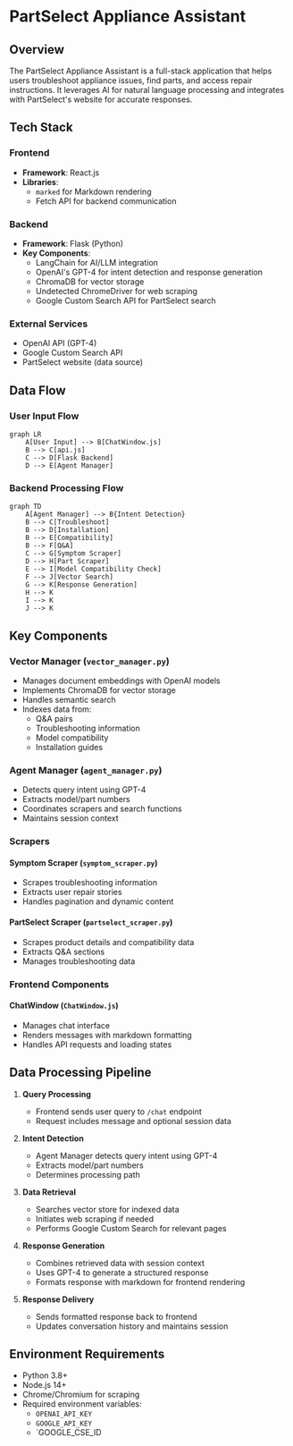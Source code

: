 # PartSelect Appliance Assistant

## Overview
The PartSelect Appliance Assistant is a full-stack application that helps users troubleshoot appliance issues, find parts, and access repair instructions. It leverages AI for natural language processing and integrates with PartSelect's website for accurate responses.

## Tech Stack

### Frontend
- **Framework**: React.js
- **Libraries**:
  - `marked` for Markdown rendering
  - Fetch API for backend communication

### Backend
- **Framework**: Flask (Python)
- **Key Components**:
  - LangChain for AI/LLM integration
  - OpenAI's GPT-4 for intent detection and response generation
  - ChromaDB for vector storage
  - Undetected ChromeDriver for web scraping
  - Google Custom Search API for PartSelect search

### External Services
- OpenAI API (GPT-4)
- Google Custom Search API
- PartSelect website (data source)

## Data Flow

### User Input Flow
```mermaid
graph LR
    A[User Input] --> B[ChatWindow.js]
    B --> C[api.js]
    C --> D[Flask Backend]
    D --> E[Agent Manager]
```

### Backend Processing Flow
```mermaid
graph TD
    A[Agent Manager] --> B{Intent Detection}
    B --> C[Troubleshoot]
    B --> D[Installation]
    B --> E[Compatibility]
    B --> F[Q&A]
    C --> G[Symptom Scraper]
    D --> H[Part Scraper]
    E --> I[Model Compatibility Check]
    F --> J[Vector Search]
    G --> K[Response Generation]
    H --> K
    I --> K
    J --> K
```

## Key Components

### Vector Manager (`vector_manager.py`)
- Manages document embeddings with OpenAI models
- Implements ChromaDB for vector storage
- Handles semantic search
- Indexes data from:
  - Q&A pairs
  - Troubleshooting information
  - Model compatibility
  - Installation guides

### Agent Manager (`agent_manager.py`)
- Detects query intent using GPT-4
- Extracts model/part numbers
- Coordinates scrapers and search functions
- Maintains session context

### Scrapers
#### Symptom Scraper (`symptom_scraper.py`)
- Scrapes troubleshooting information
- Extracts user repair stories
- Handles pagination and dynamic content

#### PartSelect Scraper (`partselect_scraper.py`)
- Scrapes product details and compatibility data
- Extracts Q&A sections
- Manages troubleshooting data

### Frontend Components
#### ChatWindow (`ChatWindow.js`)
- Manages chat interface
- Renders messages with markdown formatting
- Handles API requests and loading states

## Data Processing Pipeline
1. **Query Processing**
   - Frontend sends user query to `/chat` endpoint
   - Request includes message and optional session data

2. **Intent Detection**
   - Agent Manager detects query intent using GPT-4
   - Extracts model/part numbers
   - Determines processing path

3. **Data Retrieval**
   - Searches vector store for indexed data
   - Initiates web scraping if needed
   - Performs Google Custom Search for relevant pages

4. **Response Generation**
   - Combines retrieved data with session context
   - Uses GPT-4 to generate a structured response
   - Formats response with markdown for frontend rendering

5. **Response Delivery**
   - Sends formatted response back to frontend
   - Updates conversation history and maintains session

## Environment Requirements
- Python 3.8+
- Node.js 14+
- Chrome/Chromium for scraping
- Required environment variables:
  - `OPENAI_API_KEY`
  - `GOOGLE_API_KEY`
  - `GOOGLE_CSE_ID
